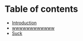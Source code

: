 # Table of contents

* [Introduction](README.md)
* [wwwwwwwwwwww](wwwwwwwwwwww.md)
* [Suck](suck.md)

